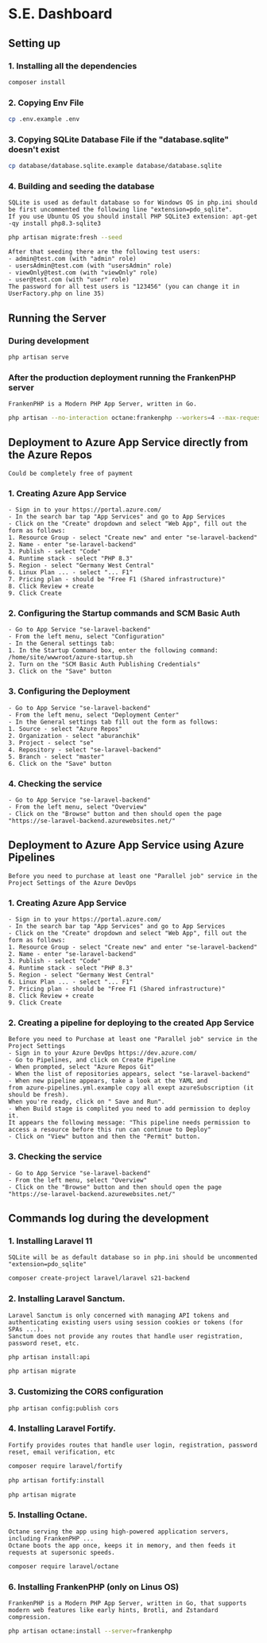 # S.E. Dashboard

## Setting up
### 1. Installing all the dependencies
```sh
composer install
```

### 2. Copying Env File
```sh
cp .env.example .env
```

### 3. Copying SQLite Database File if the "database.sqlite" doesn't exist
```sh
cp database/database.sqlite.example database/database.sqlite
```

### 4. Building and seeding the database
    SQLite is used as default database so for Windows OS in php.ini should be first uncommented the following line "extension=pdo_sqlite".
    If you use Ubuntu OS you should install PHP SQLite3 extension: apt-get -qy install php8.3-sqlite3
```sh
php artisan migrate:fresh --seed
```
    After that seeding there are the following test users:
    - admin@test.com (with "admin" role)
    - usersAdmin@test.com (with "usersAdmin" role)
    - viewOnly@test.com (with "viewOnly" role)
    - user@test.com (with "user" role)
    The password for all test users is "123456" (you can change it in UserFactory.php on line 35)


## Running the Server
### During development
```sh
php artisan serve 
```

### After the production deployment running the FrankenPHP server
    FrankenPHP is a Modern PHP App Server, written in Go.
```sh
php artisan --no-interaction octane:frankenphp --workers=4 --max-requests=250 --port=8080 
```


## Deployment to Azure App Service directly from the Azure Repos
    Could be completely free of payment
### 1. Creating Azure App Service
    - Sign in to your https://portal.azure.com/
    - In the search bar tap "App Services" and go to App Services
    - Click on the "Create" dropdown and select "Web App", fill out the form as follows:
    1. Resource Group - select "Create new" and enter "se-laravel-backend"
    2. Name - enter "se-laravel-backend"
    3. Publish - select "Code"
    4. Runtime stack - select "PHP 8.3"
    5. Region - select "Germany West Central"
    6. Linux Plan ... - select "... F1"
    7. Pricing plan - should be "Free F1 (Shared infrastructure)"
    8. Click Review + create
    9. Click Create

### 2. Configuring the Startup commands and SCM Basic Auth
    - Go to App Service "se-laravel-backend"
    - From the left menu, select "Configuration"
    - In the General settings tab:
    1. In the Startup Command box, enter the following command:
    /home/site/wwwroot/azure-startup.sh
    2. Turn on the "SCM Basic Auth Publishing Credentials"
    3. Click on the "Save" button

### 3. Configuring the Deployment
    - Go to App Service "se-laravel-backend"
    - From the left menu, select "Deployment Center"
    - In the General settings tab fill out the form as follows:
    1. Source - select "Azure Repos"
    2. Organization - select "aburanchik"
    3. Project - select "se"
    4. Repository - select "se-laravel-backend"
    5. Branch - select "master"
    6. Click on the "Save" button

### 4. Checking the service
    - Go to App Service "se-laravel-backend"
    - From the left menu, select "Overview"
    - Click on the "Browse" button and then should open the page "https://se-laravel-backend.azurewebsites.net/"


## Deployment to Azure App Service using Azure Pipelines
    Before you need to purchase at least one "Parallel job" service in the Project Settings of the Azure DevOps
### 1. Creating Azure App Service
    - Sign in to your https://portal.azure.com/
    - In the search bar tap "App Services" and go to App Services
    - Click on the "Create" dropdown and select "Web App", fill out the form as follows:
    1. Resource Group - select "Create new" and enter "se-laravel-backend"
    2. Name - enter "se-laravel-backend"
    3. Publish - select "Code"
    4. Runtime stack - select "PHP 8.3"
    5. Region - select "Germany West Central"
    6. Linux Plan ... - select "... F1"
    7. Pricing plan - should be "Free F1 (Shared infrastructure)"
    8. Click Review + create
    9. Click Create

### 2. Creating a pipeline for deploying to the created App Service
    Before you need to Purchase at least one "Parallel job" service in the Project Settings
    - Sign in to your Azure DevOps https://dev.azure.com/
    - Go to Pipelines, and click on Create Pipeline
    - When prompted, select "Azure Repos Git"
    - When the list of repositories appears, select "se-laravel-backend"
    - When new pipeline appears, take a look at the YAML and 
    from azure-pipelines.yml.example copy all exept azureSubscription (it should be fresh). 
    When you're ready, click on " Save and Run".
    - When Build stage is complited you need to add permission to deploy it.
    It appears the following message: "This pipeline needs permission to access a resource before this run can continue to Deploy"
    - Click on "View" button and then the "Permit" button.

### 3. Checking the service
    - Go to App Service "se-laravel-backend"
    - From the left menu, select "Overview"
    - Click on the "Browse" button and then should open the page "https://se-laravel-backend.azurewebsites.net/"


## Commands log during the development
### 1. Installing Laravel 11 
    SQLite will be as default database so in php.ini should be uncommented "extension=pdo_sqlite"
```sh
composer create-project laravel/laravel s21-backend 
```

### 2. Installing Laravel Sanctum.
    Laravel Sanctum is only concerned with managing API tokens and authenticating existing users using session cookies or tokens (for SPAs ...). 
    Sanctum does not provide any routes that handle user registration, password reset, etc.
```sh
php artisan install:api
```
```sh
php artisan migrate
```

### 3. Customizing the CORS configuration
```sh
php artisan config:publish cors
```

### 4. Installing Laravel Fortify.
    Fortify provides routes that handle user login, registration, password reset, email verification, etc
```sh
composer require laravel/fortify
```
```sh
php artisan fortify:install
```
```sh
php artisan migrate
```

### 5. Installing Octane.
    Octane serving the app using high-powered application servers, including FrankenPHP ... 
    Octane boots the app once, keeps it in memory, and then feeds it requests at supersonic speeds.
```sh
composer require laravel/octane
```

### 6. Installing FrankenPHP (only on Linus OS)
    FrankenPHP is a Modern PHP App Server, written in Go, that supports modern web features like early hints, Brotli, and Zstandard compression.
```sh
php artisan octane:install --server=frankenphp
```

